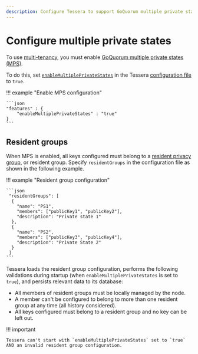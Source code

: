 ```yaml
---
description: Configure Tessera to support GoQuorum multiple private states feature
---
```


# Configure multiple private states

To use [multi-tenancy](../../Concepts/Multitenancy.md), you must enable
[GoQuorum multiple private states (MPS)](https://docs.goquorum.consensys.net/en/latest/Concepts/Multitenancy/#multiple-private-states).

To do this, set [`enableMultiplePrivateStates`](../../Reference/SampleConfiguration.md#features) in the Tessera
[configuration file](Tessera.md) to `true`.

!!! example "Enable MPS configuration"

    ```json
    "features" : {
        "enableMultiplePrivateStates" : "true"
    }
    ```

## Resident groups

When MPS is enabled, all keys configured must belong to a [resident privacy group](../../Concepts/Privacy-Groups.md#resident),
or resident group.
Specify `residentGroups` in the configuration file as shown in the following example.

!!! example "Resident group configuration"

    ```json
     "residentGroups": [
      {
        "name": "PS1",
        "members": ["publicKey1", "publicKey2"],
        "description": "Private state 1"
      },
      {
        "name": "PS2",
        "members": ["publicKey3", "publicKey4"],
        "description": "Private State 2"
      }
     ]
    ```

Tessera loads the resident group configuration, performs the following validations during startup (when
`enableMultiplePrivateStates` is set to `true`), and persists relevant data to its database:

* All members of resident groups must be locally managed by the node.
* A member can't be configured to belong to more than one resident group at any time (all history considered).
* All keys configured must belong to a resident group and no key can be left out.

!!! important

    Tessera can't start with `enableMultiplePrivateStates` set to `true` AND an invalid resident group configuration.
